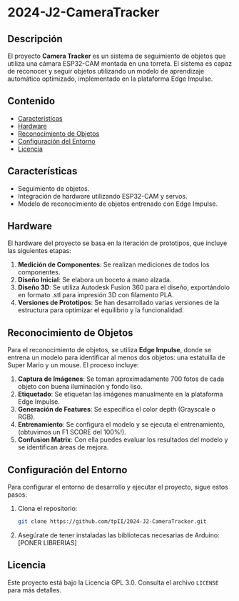 # 2024-J2-CameraTracker

## Descripción

El proyecto **Camera Tracker** es un sistema de seguimiento de objetos que utiliza una cámara ESP32-CAM montada en una torreta. El sistema es capaz de reconocer y seguir objetos utilizando un modelo de aprendizaje automático optimizado, implementado en la plataforma Edge Impulse.

## Contenido

- [Características](#características)
- [Hardware](#hardware)
- [Reconocimiento de Objetos](#reconocimiento-de-objetos)
- [Configuración del Entorno](#configuración-del-entorno)
- [Licencia](#licencia)

## Características

- Seguimiento de objetos.
- Integración de hardware utilizando ESP32-CAM y servos.
- Modelo de reconocimiento de objetos entrenado con Edge Impulse.

## Hardware

El hardware del proyecto se basa en la iteración de prototipos, que incluye las siguientes etapas:

1. **Medición de Componentes**: Se realizan mediciones de todos los componentes.
2. **Diseño Inicial**: Se elabora un boceto a mano alzada.
3. **Diseño 3D**: Se utiliza Autodesk Fusion 360 para el diseño, exportándolo en formato .stl para impresión 3D con filamento PLA.
4. **Versiones de Prototipos**: Se han desarrollado varias versiones de la estructura para optimizar el equilibrio y la funcionalidad.

## Reconocimiento de Objetos

Para el reconocimiento de objetos, se utiliza **Edge Impulse**, donde se entrena un modelo para identificar al menos dos objetos: una estatuilla de Super Mario y un mouse. El proceso incluye:

1. **Captura de Imágenes**: Se toman aproximadamente 700 fotos de cada objeto con buena iluminación y fondo liso.
2. **Etiquetado**: Se etiquetan las imágenes manualmente en la plataforma Edge Impulse.
3. **Generación de Features**: Se especifica el color depth (Grayscale o RGB).
4. **Entrenamiento**: Se configura el modelo y se ejecuta el entrenamiento, (obtuvimos un F1 SCORE del 100%!).
5. **Confusion Matrix**: Con ella puedes evaluar los resultados del modelo y se identifican áreas de mejora.

## Configuración del Entorno

Para configurar el entorno de desarrollo y ejecutar el proyecto, sigue estos pasos:

1. Clona el repositorio:
   ```bash
   git clone https://github.com/tpII/2024-J2-CameraTracker.git

2. Asegúrate de tener instaladas las bibliotecas necesarias de Arduino: [PONER LIBRERIAS]

## Licencia

Este proyecto está bajo la Licencia GPL 3.0. Consulta el archivo `LICENSE` para más detalles.
